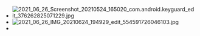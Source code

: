 - ![2021_06_26_Screenshot_20210524_165020_com.android.keyguard_edit_376262825071229.jpg](https://cdn.logseq.com/%2F6a2f1cb6-e6bd-4acc-ac49-a47cd54bcacd1364fc59-ac63-4ae3-bd9c-3f3608c923492021_06_26_Screenshot_20210524_165020_com.android.keyguard_edit_376262825071229.jpg?Expires=4778263010&Signature=SZuOPbmx9WKfL2R3eSfptxoSeoUIw~Tu5~lbIz2E5yAUb4d~QfIiD9Io2KMVr-emBpuYzwiOjVga0bCy0Jsh7jqFn9Bi3UmhXVawD1QuDZ4JZ17~8XDHQjjeXbZ1EjRR2JhtL1BdrSuQEsm0pe7LkNOIgbI-l-xEOt8mECSytAepNWakp~2lpzGd96yxJ4tq2zK7pIOvnnSGbpnJhahR63~IJXMPukrkC~kbJtklf0GhXoIq91oqvewmx5LUKi40U6PA2dY0be1N2EiKxTVVR6XSG4qBtbNToAPGyULazToRoPjyFjxXiFH5JdjzCRvrk2EE8uyKuzD5kBWh8nhHOg__&Key-Pair-Id=APKAJE5CCD6X7MP6PTEA)
- ![2021_06_26_IMG_20210624_194929_edit_554591726046103.jpg](https://cdn.logseq.com/%2F6a2f1cb6-e6bd-4acc-ac49-a47cd54bcacddddba3bd-9cf3-4c30-92a1-c976ddf4acd62021_06_26_IMG_20210624_194929_edit_554591726046103.jpg?Expires=4778263157&Signature=np4VG2zpFXEgzBrKO7IzP0RKMp-2SB8nbmi7NBO3nrFhwNcYESj60gnMw2qTf8bTP279Vj2jogB~IzYmgRAdIAFJy2xczmPgBSbdb1K~QRq~UH7CGQFFjT-LI1DTliuVzcsqVzBVBCvMve9~4GKZdWOpa8bqUO9THAyDkpghfnzPN17NuRmS5sS1e9sJzM5KSkKKB6acxrzAhiVyWyZj31Cj~ZCZJ5apT95O2JlTYSBO0zNirlqijO9MUV0DvFv89Sv3LwXOJM~kyfRe7kuvyuJsFD8~yGoBAoRLBJDvQ3SWyRlt8tZhNQRAMsjqGYYvb4~0yZUReR3bJIgu8wxKsQ__&Key-Pair-Id=APKAJE5CCD6X7MP6PTEA)
-